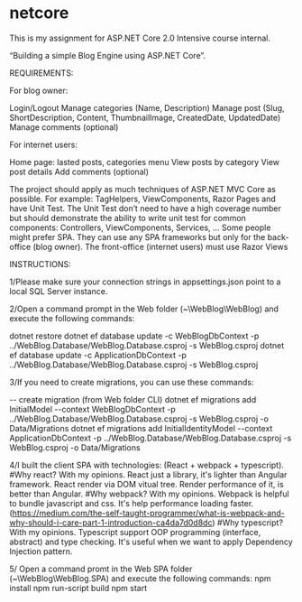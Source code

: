 # netcore
This is my assignment for ASP.NET Core 2.0 Intensive course internal. 

“Building a simple Blog Engine using ASP.NET Core”.

REQUIREMENTS:

For blog owner:

Login/Logout
Manage categories (Name, Description)
Manage post (Slug, ShortDescription, Content, ThumbnailImage, CreatedDate, UpdatedDate)
Manage comments (optional)

For internet users:

Home page: lasted posts, categories menu
View posts by category
View post details
Add comments (optional)

The project should apply as much techniques of ASP.NET MVC Core as possible. For example: TagHelpers, ViewComponents, Razor Pages and have Unit Test. The Unit Test don’t need to have a high coverage number but should demonstrate the ability to write unit test for common components: Controllers, ViewComponents, Services, …
Some people might prefer SPA. They can use any SPA frameworks but only for the back-office (blog owner). The front-office (internet users) must use Razor Views

INSTRUCTIONS:

1/Please make sure your connection strings in appsettings.json point to a local SQL Server instance.

2/Open a command prompt in the Web folder (~\WebBlog\WebBlog) and execute the following commands:

dotnet restore
dotnet ef database update -c WebBlogDbContext -p ../WebBlog.Database/WebBlog.Database.csproj -s WebBlog.csproj
dotnet ef database update -c ApplicationDbContext -p ../WebBlog.Database/WebBlog.Database.csproj -s WebBlog.csproj

3/If you need to create migrations, you can use these commands:

-- create migration (from Web folder CLI)
dotnet ef migrations add InitialModel --context WebBlogDbContext -p ../WebBlog.Database/WebBlog.Database.csproj -s WebBlog.csproj -o Data/Migrations
dotnet ef migrations add InitialIdentityModel --context ApplicationDbContext -p ../WebBlog.Database/WebBlog.Database.csproj -s WebBlog.csproj -o Data/Migrations

4/I built the client SPA with technologies: (React + webpack + typescript). 
    #Why react? With my opinions. React just a library, it's lighter than Angular framework. React render via DOM vitual tree. Render performance of it, is better than Angular.
    #Why webpack? With my opinions. Webpack is helpful to bundle javascript and css. It's help performance loading faster. (https://medium.com/the-self-taught-programmer/what-is-webpack-and-why-should-i-care-part-1-introduction-ca4da7d0d8dc)
    #Why typescript? With my opinions. Typescript support OOP programming (interface, abstract) and type checking. It's useful when we want to apply Dependency Injection pattern.

5/ Open a command promt in the Web SPA folder (~\WebBlog\WebBlog.SPA) and execute the following commands:
    npm install 
    npm run-script build
    npm start
